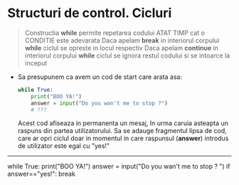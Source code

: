 # Structuri de control. Cicluri

> Constructia **while** permite repetarea codului ATAT TIMP cat o CONDITIE este adevarata
> Daca apelam **break** in interiorul corpului **while** ciclul se opreste in locul respectiv
> Daca apelam **continue** in interiorul corpului **while** ciclul se ignora restul codului si se intoarce la inceput


* Sa presupunem ca avem un cod de start care arata asa:
    ```python
    while True:
        print("BOO YA!")
        answer = input("Do you wan't me to stop ?")
        # ???
    ```
    Acest cod afiseaza in permanenta un mesaj, In urma caruia asteapta un raspuns din partea utilizatorului. Sa se adauge fragmentul lipsa de cod, care ar opri ciclul doar in momentul in care raspunsul (**answer**) introdus de utilizator este egal cu "yes!"



----------------------
while True:
    print("BOO YA!")
    answer = input("Do you wan't me to stop ? ")
    if answer=="yes!":
        break
